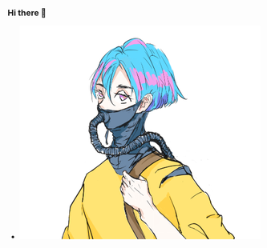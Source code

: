 ### Hi there 👋

<!--
**Fork3xxx/Fork3xxx** is a ✨ _special_ ✨ repository because its `README.md` (this file) appears on your GitHub profile.

Here are some ideas to get you started:

- 🔭 I’m currently working on ...
- 🌱 I’m currently learning ...
- 👯 I’m looking to collaborate on ...
- 🤔 I’m looking for help with ...
- 💬 Ask me about ...
- 📫 How to reach me: ...
- 😄 Pronouns: ...
- ⚡ Fun fact: ...
-->
- ![xxx](https://raw.githubusercontent.com/Fork3xxx/CloudImage/master/img20200713204926.png?imageMogr2/auto-orient/strip%7CimageView2/2/w/200)
